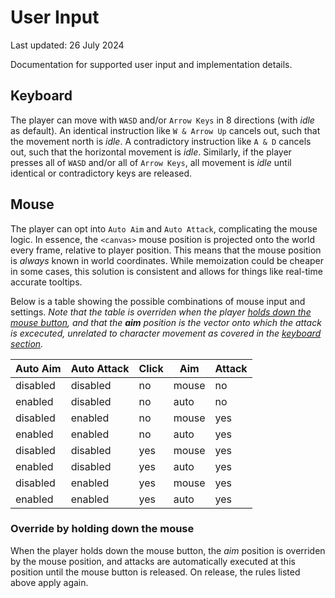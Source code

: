 # User Input

Last updated: 26 July 2024

Documentation for supported user input and implementation details.

## Keyboard

The player can move with `WASD` and/or `Arrow Keys` in 8 directions (with *idle* as default). An identical instruction like `W & Arrow Up` cancels out, such that the movement north is *idle*. A contradictory instruction like `A & D` cancels out, such that the horizontal movement is *idle*. Similarly, if the player presses all of `WASD` and/or all of `Arrow Keys`, all movement is *idle* until identical or contradictory keys are released.

## Mouse

The player can opt into `Auto Aim` and `Auto Attack`, complicating the mouse logic. In essence, the `<canvas>` mouse position is projected onto the world every frame, relative to player position. This means that the mouse position is *always* known in world coordinates. While memoization could be cheaper in some cases, this solution is consistent and allows for things like real-time accurate tooltips.

Below is a table showing the possible combinations of mouse input and settings. *Note that the table is overriden when the player [holds down the mouse button](#override-by-holding-down-the-mouse), and that the **aim** position is the vector onto which the attack is excecuted, unrelated to character movement as covered in the [keyboard section](#keyboard).*

| Auto Aim | Auto Attack | Click | Aim | Attack |
|----------|-------------|-------|-----|-------|
| disabled | disabled | no | mouse | no |
| enabled | disabled | no | auto | no |
| disabled | enabled | no | mouse | yes |
| enabled | enabled | no | auto | yes |
| disabled | disabled | yes | mouse | yes |
| enabled | disabled | yes | auto | yes |
| disabled | enabled | yes | mouse | yes |
| enabled | enabled | yes | auto | yes |

### Override by holding down the mouse

When the player holds down the mouse button, the *aim* position is overriden by the mouse position, and attacks are automatically executed at this position until the mouse button is released. On release, the rules listed above apply again.
